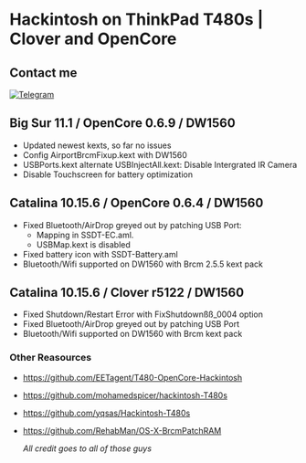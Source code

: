 # Hackintosh on ThinkPad T480s | Clover and OpenCore


## Contact me
[![Telegram](https://img.shields.io/badge/Chat_on-Telegram-blue.svg)](https://t.me/opf_lep)

## Big Sur 11.1 / OpenCore 0.6.9 / DW1560

- Updated newest kexts, so far no issues
- Config AirportBrcmFixup.kext with DW1560
- USBPorts.kext alternate USBInjectAll.kext: Disable Intergrated IR Camera
- Disable Touchscreen for battery optimization

## Catalina 10.15.6 / OpenCore 0.6.4 / DW1560

- Fixed Bluetooth/AirDrop greyed out by patching USB Port:
	- Mapping in SSDT-EC.aml.
	- USBMap.kext is disabled
- Fixed battery icon with SSDT-Battery.aml
- Bluetooth/Wifi supported on DW1560 with Brcm 2.5.5 kext pack

## Catalina 10.15.6 / Clover r5122 / DW1560

- Fixed Shutdown/Restart Error with FixShutdownßß_0004 option
- Fixed Bluetooth/AirDrop greyed out by patching USB Port 
- Bluetooth/Wifi supported on DW1560 with Brcm kext pack

### Other Reasources

- https://github.com/EETagent/T480-OpenCore-Hackintosh
- https://github.com/mohamedspicer/hackintosh-T480s
- https://github.com/yqsas/Hackintosh-T480s
- https://github.com/RehabMan/OS-X-BrcmPatchRAM


  *All credit goes to all of those guys*
